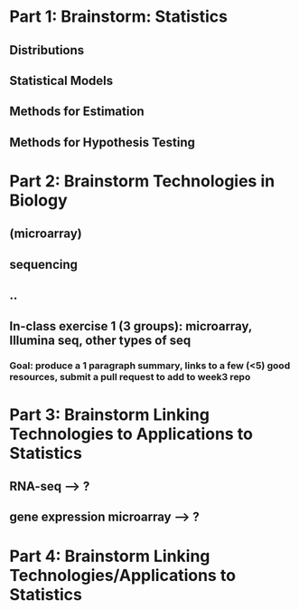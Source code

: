 
# Part 1: Brainstorm: Statistics

## Distributions
## Statistical Models
## Methods for Estimation
## Methods for Hypothesis Testing

# Part 2: Brainstorm Technologies in Biology

## (microarray)
## sequencing
## ..

## In-class exercise 1 (3 groups): microarray, Illumina seq, other types of seq
### Goal: produce a 1 paragraph summary, links to a few (<5) good resources, submit a pull request to add to week3 repo

# Part 3: Brainstorm Linking Technologies to Applications to Statistics

## RNA-seq --> ?
## gene expression microarray --> ?

# Part 4: Brainstorm Linking Technologies/Applications to Statistics
